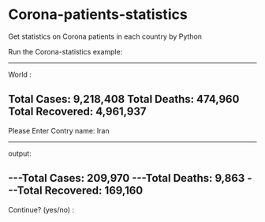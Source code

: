 # Corona-patients-statistics
Get statistics on Corona patients in each country by Python

Run the Corona-statistics
example:
_________________
World :

Total Cases: 9,218,408
Total Deaths: 474,960
Total Recovered: 4,961,937
-------

Please Enter Contry name: Iran
_____________________________________
output:

>>>

---Total Cases: 209,970
---Total Deaths: 9,863
---Total Recovered: 169,160
-----------------------------

Continue? (yes/no) : 

